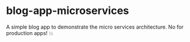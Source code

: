 # blog-app-microservices
A simple blog app to demonstrate the micro services architecture. No for production apps!  💥
